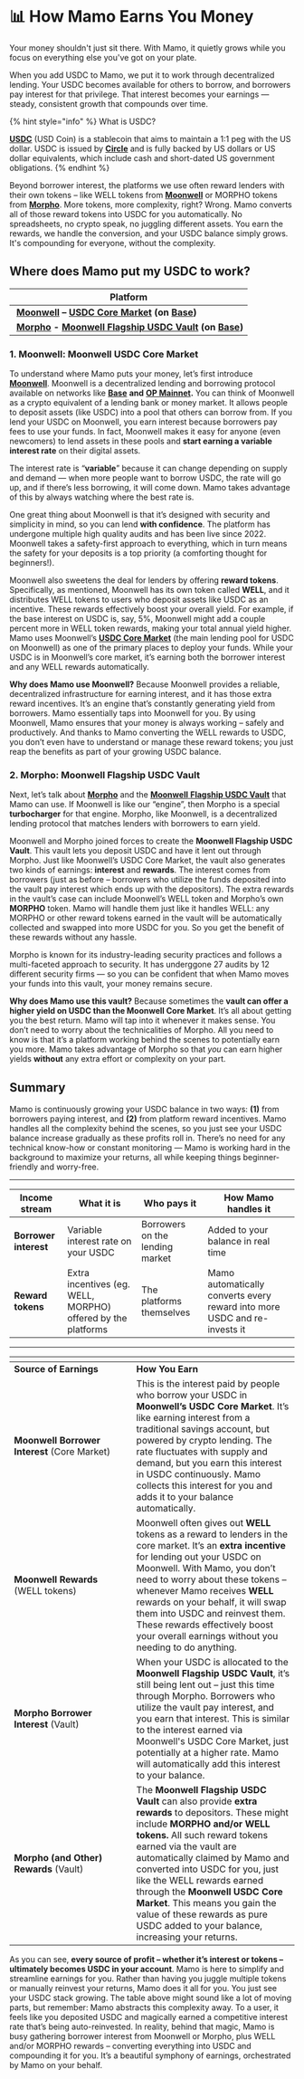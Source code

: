 # 📊 How Mamo Earns You Money

Your money shouldn't just sit there. With Mamo, it quietly grows while you focus on everything else you've got on your plate.

When you add USDC to Mamo, we put it to work through decentralized lending. Your USDC becomes available for others to borrow, and borrowers pay interest for that privilege. That interest becomes your earnings — steady, consistent growth that compounds over time.

{% hint style="info" %}
What is USDC?

[**USDC**](https://www.circle.com/usdc) (USD Coin) is a stablecoin that aims to maintain a 1:1 peg with the US dollar. USDC is issued by [**Circle**](https://www.circle.com/usdc) and is fully backed by US dollars or US dollar equivalents, which include cash and short-dated US government obligations.
{% endhint %}

Beyond borrower interest, the platforms we use often reward lenders with their own tokens – like WELL tokens from [**Moonwell**](https://moonwell.fi/) or MORPHO tokens from [**Morpho**](https://morpho.org/). More tokens, more complexity, right? Wrong. Mamo converts all of those reward tokens into USDC for you automatically. No spreadsheets, no crypto speak, no juggling different assets. You earn the rewards, we handle the conversion, and your USDC balance simply grows. It's compounding for everyone, without the complexity.

## Where does Mamo put my USDC to work?

| Platform                                                                                                                                                                                                                                       |
| ---------------------------------------------------------------------------------------------------------------------------------------------------------------------------------------------------------------------------------------------- |
| <img src="../.gitbook/assets/image.png" alt="" data-size="line"> [**Moonwell**](https://moonwell.fi/) **–** [**USDC Core Market**](https://moonwell.fi/markets/supply/base/usdc) **(on** [**Base**](https://www.base.org/)**)**                |
| <img src="../.gitbook/assets/image (1).png" alt="" data-size="line"> [**Morpho**](https://morpho.org/) **-** [**Moonwell Flagship USDC Vault**](https://moonwell.fi/vaults/deposit/base/mwusdc) **(on** [**Base**](https://www.base.org/)**)** |

### 1. Moonwell: Moonwell USDC Core Market

To understand where Mamo puts your money, let’s first introduce [**Moonwell**](https://moonwell.fi/). Moonwell is a decentralized lending and borrowing protocol available on networks like [**Base**](https://www.base.org/) **and** [**OP Mainnet**](https://www.optimism.io/)**.** You can think of Moonwell as a crypto equivalent of a lending bank or money market. It allows people to deposit assets (like USDC) into a pool that others can borrow from. If you lend your USDC on Moonwell, you earn interest because borrowers pay fees to use your funds. In fact, Moonwell makes it easy for anyone (even newcomers) to lend assets in these pools and **start earning a variable interest rate** on their digital assets.

The interest rate is “**variable**” because it can change depending on supply and demand — when more people want to borrow USDC, the rate will go up, and if there’s less borrowing, it will come down. Mamo takes advantage of this by always watching where the best rate is.

One great thing about Moonwell is that it’s designed with security and simplicity in mind, so you can lend **with confidence**. The platform has undergone multiple high quality audits and has been live since 2022. Moonwell takes a safety-first approach to everything, which in turn means the safety for your deposits is a top priority (a comforting thought for beginners!).&#x20;

Moonwell also sweetens the deal for lenders by offering **reward tokens**. Specifically, as mentioned, Moonwell has its own token called **WELL**, and it distributes WELL tokens to users who deposit assets like USDC as an incentive. These rewards effectively boost your overall yield. For example, if the base interest on USDC is, say, 5%, Moonwell might add a couple percent more in WELL token rewards, making your total annual yield higher. Mamo uses Moonwell’s [**USDC Core Market**](https://moonwell.fi/markets/supply/base/usdc) (the main lending pool for USDC on Moonwell) as one of the primary places to deploy your funds. While your USDC is in Moonwell’s core market, it’s earning both the borrower interest and any WELL rewards automatically.

**Why does Mamo use Moonwell?** Because Moonwell provides a reliable, decentralized infrastructure for earning interest, and it has those extra reward incentives. It’s an engine that’s constantly generating yield from borrowers. Mamo essentially taps into Moonwell for you. By using Moonwell, Mamo ensures that your money is always working – safely and productively. And thanks to Mamo converting the WELL rewards to USDC, you don’t even have to understand or manage these reward tokens; you just reap the benefits as part of your growing USDC balance.

### 2. Morpho: Moonwell Flagship USDC Vault

Next, let’s talk about [**Morpho**](https://morpho.org/) and the [**Moonwell** **Flagship USDC Vault**](https://moonwell.fi/vaults/deposit/base/mwusdc) that Mamo can use. If Moonwell is like our “engine”, then Morpho is a special **turbocharger** for that engine. Morpho, like Moonwell, is a decentralized lending protocol that matches lenders with borrowers to earn yield.&#x20;

Moonwell and Morpho joined forces to create the **Moonwell Flagship USDC Vault**. This vault lets you deposit USDC and have it lent out through Morpho. Just like Moonwell’s USDC Core Market, the vault also generates two kinds of earnings: **interest** and **rewards**. The interest comes from borrowers (just as before – borrowers who utilize the funds deposited into the vault pay interest which ends up with the depositors). The extra rewards in the vault’s case can include Moonwell’s WELL token and Morpho’s own **MORPHO** token. Mamo will handle them just like it handles WELL: any MORPHO or other reward tokens earned in the vault will be automatically collected and swapped into more USDC for you. So you get the benefit of these rewards without any hassle.

Morpho is known for its industry-leading security practices and follows a multi-faceted approach to security. It has underggone 27 audits by 12 different security firms — so you can be confident that when Mamo moves your funds into this vault, your money remains secure.

**Why does Mamo use this vault?** Because sometimes the **vault can offer a higher yield on USDC than the Moonwell Core Market**. It’s all about getting you the best return. Mamo will tap into it whenever it makes sense. You don’t need to worry about the technicalities of Morpho. All you need to know is that it’s a platform working behind the scenes to potentially earn you more. Mamo takes advantage of Morpho so that _you_ can earn higher yields **without** any extra effort or complexity on your part.

## Summary

Mamo is continuously growing your USDC balance in two ways: **(1)** from borrowers paying interest, and **(2)** from platform reward incentives. Mamo handles all the complexity behind the scenes, so you just see your USDC balance increase gradually as these profits roll in. There’s no need for any technical know-how or constant monitoring — Mamo is working hard in the background to maximize your returns, all while keeping things beginner-friendly and worry-free.

***

| Income stream         | What it is                                                   | Who pays it                     | How Mamo handles it                                                       |
| --------------------- | ------------------------------------------------------------ | ------------------------------- | ------------------------------------------------------------------------- |
| **Borrower interest** | Variable interest rate on your USDC                          | Borrowers on the lending market | Added to your balance in real time                                        |
| **Reward tokens**     | Extra incentives (eg. WELL, MORPHO) offered by the platforms | The platforms themselves        | Mamo automatically converts every reward into more USDC and re-invests it |

***

<table data-header-hidden><thead><tr><th width="200.328125"></th><th></th></tr></thead><tbody><tr><td><strong>Source of Earnings</strong></td><td><strong>How You Earn</strong></td></tr><tr><td><strong>Moonwell Borrower Interest</strong> (Core Market)</td><td>This is the interest paid by people who borrow your USDC in <strong>Moonwell’s USDC Core Market</strong>. It’s like earning interest from a traditional savings account, but powered by crypto lending. The rate fluctuates with supply and demand, but you earn this interest in USDC continuously. Mamo collects this interest for you and adds it to your balance automatically.</td></tr><tr><td><strong>Moonwell Rewards</strong> (WELL tokens)</td><td>Moonwell often gives out <strong>WELL</strong> tokens as a reward to lenders in the core market. It’s an <strong>extra incentive</strong> for lending out your USDC on Moonwell. With Mamo, you don’t need to worry about these tokens – whenever Mamo receives <strong>WELL</strong> rewards on your behalf, it will swap them into USDC and reinvest them. These rewards effectively boost your overall earnings without you needing to do anything.</td></tr><tr><td><strong>Morpho Borrower Interest</strong> (Vault)</td><td>When your USDC is allocated to the <strong>Moonwell Flagship USDC Vault</strong>, it’s still being lent out – just this time through Morpho. Borrowers who utilize the vault pay interest, and you earn that interest. This is similar to the interest earned via Moonwell's USDC Core Market, just potentially at a higher rate. Mamo will automatically add this interest to your balance.</td></tr><tr><td><strong>Morpho (and Other) Rewards</strong> (Vault)</td><td>The <strong>Moonwell Flagship USDC Vault</strong> can also provide <strong>extra rewards</strong> to depositors. These might include <strong>MORPHO and/or WELL tokens.</strong> All such reward tokens earned via the vault are automatically claimed by Mamo and converted into USDC for you, just like the WELL rewards earned through the <strong>Moonwell USDC Core Market</strong>. This means you gain the value of these rewards as pure USDC added to your balance, increasing your returns.</td></tr></tbody></table>



As you can see, **every source of profit – whether it’s interest or tokens – ultimately becomes USDC in your account**. Mamo is here to simplify and streamline earnings for you. Rather than having you juggle multiple tokens or manually reinvest your returns, Mamo does it all for you. You just see your USDC stack growing. The table above might sound like a lot of moving parts, but remember: Mamo abstracts this complexity away. To a user, it feels like you deposited USDC and magically earned a competitive interest rate that’s being auto-reinvested. In reality, behind that magic, Mamo is busy gathering borrower interest from Moonwell or Morpho, plus WELL and/or MORPHO rewards – converting everything into USDC and compounding it for you. It’s a beautiful symphony of earnings, orchestrated by Mamo on your behalf.
